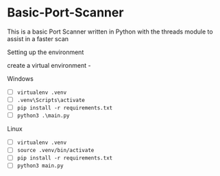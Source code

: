 # Basic-Port-Scanner
This is a basic Port Scanner written in Python with the threads module to assist in a faster scan

Setting up the environment 

create a virtual environment -

Windows 
* [ ] `virtualenv .venv`<br>
* [ ] `.venv\Scripts\activate`<br> 
* [ ] `pip install -r requirements.txt`<br>
* [ ] `python3 .\main.py`<br>

Linux
* [ ] `virtualenv .venv`<br> 
* [ ] `source .venv/bin/activate`<br> 
* [ ] `pip install -r requirements.txt`<br> 
* [ ] `python3 main.py`<br>
